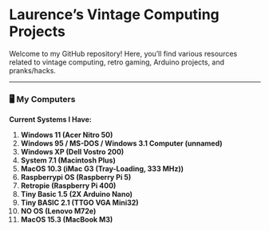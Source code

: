 # Laurence’s Vintage Computing Projects

Welcome to my GitHub repository! Here, you’ll find various resources related to vintage computing, retro gaming, Arduino projects, and pranks/hacks.

---

### 🖥️ My Computers

**Current Systems I Have:**

1. **Windows 11 (Acer Nitro 50)**
2. **Windows 95 / MS-DOS / Windows 3.1 Computer (unnamed)**
3. **Windows XP (Dell Vostro 200)**
4. **System 7.1 (Macintosh Plus)**
5. **MacOS 10.3 (iMac G3 (Tray-Loading, 333 MHz))**
6. **Raspberrypi OS (Raspberry Pi 5)**
7. **Retropie (Raspberry Pi 400)**
8. **Tiny Basic 1.5 (2X Arduino Nano)**
9. **Tiny BASIC 2.1 (TTGO VGA Mini32)**
10. **NO OS (Lenovo M72e)**
11. **MacOS 15.3 (MacBook M3)**
